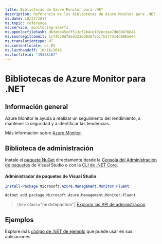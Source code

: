```yaml
---
title: Bibliotecas de Azure Monitor para .NET
description: Referencia de las bibliotecas de Azure Monitor para .NET
ms.date: 10/27/2017
ms.topic: reference
ms.service: monitoring-alerts
ms.openlocfilehash: dbfeb845edf513cf2b4ce102ecdae7d008076641
ms.sourcegitcommit: 1cf4550df8ed3236d838f561f6177d14d89b5e44
ms.translationtype: HT
ms.contentlocale: es-ES
ms.lasthandoff: 10/16/2018
ms.locfileid: "49348187"
---
```

# <a name="azure-monitor-libraries-for-net"></a>Bibliotecas de Azure Monitor para .NET

## <a name="overview"></a>Información general

Azure Monitor le ayuda a realizar un seguimiento del rendimiento, a mantener la seguridad y a identificar las tendencias.

Más información sobre [Azure Monitor](/azure/monitoring-and-diagnostics/).   

## <a name="management-library"></a>Biblioteca de administración

Instale el [paquete NuGet](https://www.nuget.org/packages/Microsoft.Azure.Management.Monitor.Fluent) directamente desde la [Consola del Administración de paquetes][PackageManager] de Visual Studio o con la [CLI de .NET Core][DotNetCLI].

#### <a name="visual-studio-package-manager"></a>Administrador de paquetes de Visual Studio

```powershell
Install-Package Microsoft.Azure.Management.Monitor.Fluent
```

```bash
dotnet add package Microsoft.Azure.Management.Monitor.Fluent
```

> [!div class="nextstepaction"]
> [Explorar las API de administración](/dotnet/api/overview/azure/monitor/management)

## <a name="samples"></a>Ejemplos

Explore más [código de .NET de ejemplo](https://azure.microsoft.com/resources/samples/?platform=dotnet) que puede usar en sus aplicaciones.

[PackageManager]: https://docs.microsoft.com/nuget/tools/package-manager-console
[DotNetCLI]: https://docs.microsoft.com/dotnet/core/tools/dotnet-add-package